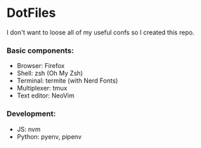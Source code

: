 # DotFiles

I don't want to loose all of my useful confs so I created this repo.

### Basic components:
- Browser: Firefox
- Shell: zsh (Oh My Zsh)
- Terminal: termite (with Nerd Fonts)
- Multiplexer: tmux
- Text editor: NeoVim

### Development:
- JS: nvm
- Python: pyenv, pipenv
